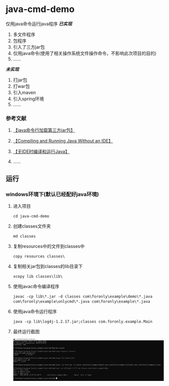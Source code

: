 # java-cmd-demo
仅用java命令运行java程序
***已实现***

1.   多文件程序
2.   包程序
3.   引入了三方jar包
4.   仅用java命令(使用了相关操作系统文件操作命令，不影响此次项目的目的)
5.   ......

***未实现***

1. 打jar包
2. 打war包
3. 引入maven
4. 引入spring环境
5.	......

### 参考文献

1.    [【java命令行加载第三方jar包】](https://juejin.cn/s/java%E5%91%BD%E4%BB%A4%E8%A1%8C%E5%8A%A0%E8%BD%BD%E7%AC%AC%E4%B8%89%E6%96%B9jar%E5%8C%85)

2.   [【Compiling and Running Java Without an IDE】](https://dzone.com/articles/compiling-and-running-java)

3.   [【无IDE时编译和运行Java】](https://www.cnblogs.com/GarfieldEr007/p/9953844.html)
4.   ......


## 运行

### windows环境下(默认已经配好java环境)
1.   进入项目

     ```shell
     cd java-cmd-demo
     ```

2.   创建classes文件夹

     ```shell
     md classes
     ```

3.   复制resources中的文件到classes中

     ```shell
     copy resources classes\
     ```

4.   复制相关jar包到classes的lib目录下

     ```shell
     xcopy lib classes\lib\
     ```

5.   使用javac命令编译程序

     ```shell
     javac -cp lib\*.jar -d classes com\foronly\example\demo\*.java com\foronly\example\onlycmd\*.java com\foronly\example\*.java
     ```

6.   使用java命令运行程序

     ```shell
     java -cp lib\log4j-1.2.17.jar;classes com.foronly.example.Main
     ```

7.   最终运行截图

     ![image-20230602155847507](Images/image-20230602155847507.png)

